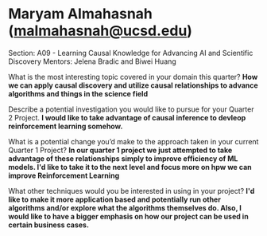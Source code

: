 # Maryam Almahasnah (malmahasnah@ucsd.edu)
Section: A09 - Learning Causal Knowledge for Advancing AI and Scientific Discovery
Mentors: Jelena Bradic and Biwei Huang

What is the most interesting topic covered in your domain this quarter?
**How we can apply causal discovery and utilize causal relationships to advance algorithms and things in the science field**

Describe a potential investigation you would like to pursue for your Quarter 2 Project.
**I would like to take advantage of causal inference to devleop reinforcement learning somehow.**

What is a potential change you’d make to the approach taken in your current Quarter 1 Project?
**In our quarter 1 project we just attempted to take advantage of these relationships simply to improve efficiency of ML models. I'd like to take it to the next level and focus more on hpw we can improve Reinforcement Learning**

What other techniques would you be interested in using in your project?
**I'd like to make it more application based and potentially run other algorithms and/or explore what the algorithms themselves do. Also, I would like to have a bigger emphasis on how our project can be used in certain business cases.**

